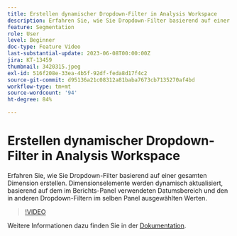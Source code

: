 ```yaml
---
title: Erstellen dynamischer Dropdown-Filter in Analysis Workspace
description: Erfahren Sie, wie Sie Dropdown-Filter basierend auf einer gesamten Dimension erstellen. Dimensionselemente werden dynamisch aktualisiert, basierend auf dem im Berichts-Panel verwendeten Datumsbereich und den in anderen Dropdown-Filtern im selben Panel ausgewählten Werten.
feature: Segmentation
role: User
level: Beginner
doc-type: Feature Video
last-substantial-update: 2023-06-08T00:00:00Z
jira: KT-13459
thumbnail: 3420315.jpeg
exl-id: 516f208e-33ea-4b5f-92df-feda8d17f4c2
source-git-commit: d95136a21c08312a81baba7673cb7135270af4bd
workflow-type: tm+mt
source-wordcount: '94'
ht-degree: 84%

---
```


# Erstellen dynamischer Dropdown-Filter in Analysis Workspace

Erfahren Sie, wie Sie Dropdown-Filter basierend auf einer gesamten Dimension erstellen. Dimensionselemente werden dynamisch aktualisiert, basierend auf dem im Berichts-Panel verwendeten Datumsbereich und den in anderen Dropdown-Filtern im selben Panel ausgewählten Werten.

>[!VIDEO](https://video.tv.adobe.com/v/3420315/?learn=on)

Weitere Informationen dazu finden Sie in der [Dokumentation](https://experienceleague.adobe.com/docs/analytics/analyze/analysis-workspace/panels/panels.html#dynamic-drop-down-filters).
